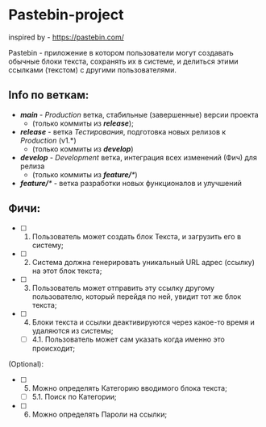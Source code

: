 # Pastebin-project
inspired by - https://pastebin.com/

Pastebin - приложение в котором пользователи могут создавать обычные блоки текста, сохранять их в системе, и делиться этими ссылками (текстом) с другими пользователями.

## Info по веткам:
- _**main**_ - _Production_ ветка, стабильные (завершенные) версии проекта
  - (только коммиты из _**release**_);
- _**release**_ - ветка _Тестирования_, подготовка новых релизов к _Production_ (v1.*)
  - (только коммиты из _**develop**_)
- _**develop**_ - _Development_ ветка, интеграция всех изменений (Фич) для релиза
  - (только коммиты из _**feature/***_)
- _**feature/***_ - ветка разработки новых функционалов и улучшений


## Фичи:
- [ ] 1. Пользователь может создать блок Текста, и загрузить его в систему;
- [ ] 2. Система должна генерировать уникальный URL адрес (ссылку) на этот блок текста;
- [ ] 3. Пользователь может отправить эту ссылку другому пользователю, который перейдя по ней, увидит тот же блок текста;
- [ ] 4. Блоки текста и ссылки деактивируются через какое-то время и удаляются из системы;
  - [ ] 4.1. Пользователь может сам указать когда именно это происходит;

(Optional):
- [ ] 5. Можно определять Категорию вводимого блока текста;
  - [ ] 5.1. Поиск по Категории;
- [ ] 6. Можно определять Пароли на ссылки;
